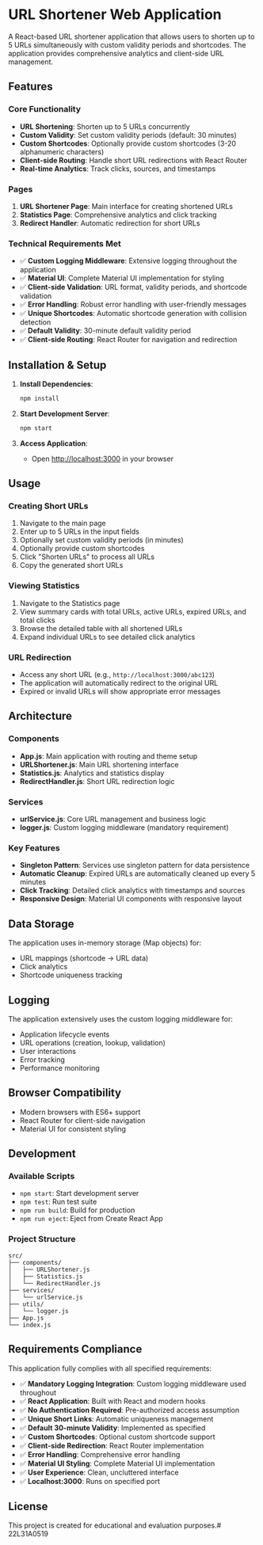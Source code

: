 # URL Shortener Web Application

A React-based URL shortener application that allows users to shorten up to 5 URLs simultaneously with custom validity periods and shortcodes. The application provides comprehensive analytics and client-side URL management.

## Features

### Core Functionality
- **URL Shortening**: Shorten up to 5 URLs concurrently
- **Custom Validity**: Set custom validity periods (default: 30 minutes)
- **Custom Shortcodes**: Optionally provide custom shortcodes (3-20 alphanumeric characters)
- **Client-side Routing**: Handle short URL redirections with React Router
- **Real-time Analytics**: Track clicks, sources, and timestamps

### Pages
1. **URL Shortener Page**: Main interface for creating shortened URLs
2. **Statistics Page**: Comprehensive analytics and click tracking
3. **Redirect Handler**: Automatic redirection for short URLs

### Technical Requirements Met
- ✅ **Custom Logging Middleware**: Extensive logging throughout the application
- ✅ **Material UI**: Complete Material UI implementation for styling
- ✅ **Client-side Validation**: URL format, validity periods, and shortcode validation
- ✅ **Error Handling**: Robust error handling with user-friendly messages
- ✅ **Unique Shortcodes**: Automatic shortcode generation with collision detection
- ✅ **Default Validity**: 30-minute default validity period
- ✅ **Client-side Routing**: React Router for navigation and redirection

## Installation & Setup

1. **Install Dependencies**:
   ```bash
   npm install
   ```

2. **Start Development Server**:
   ```bash
   npm start
   ```

3. **Access Application**:
   - Open [http://localhost:3000](http://localhost:3000) in your browser

## Usage

### Creating Short URLs

1. Navigate to the main page
2. Enter up to 5 URLs in the input fields
3. Optionally set custom validity periods (in minutes)
4. Optionally provide custom shortcodes
5. Click "Shorten URLs" to process all URLs
6. Copy the generated short URLs

### Viewing Statistics

1. Navigate to the Statistics page
2. View summary cards with total URLs, active URLs, expired URLs, and total clicks
3. Browse the detailed table with all shortened URLs
4. Expand individual URLs to see detailed click analytics

### URL Redirection

- Access any short URL (e.g., `http://localhost:3000/abc123`)
- The application will automatically redirect to the original URL
- Expired or invalid URLs will show appropriate error messages

## Architecture

### Components
- **App.js**: Main application with routing and theme setup
- **URLShortener.js**: Main URL shortening interface
- **Statistics.js**: Analytics and statistics display
- **RedirectHandler.js**: Short URL redirection logic

### Services
- **urlService.js**: Core URL management and business logic
- **logger.js**: Custom logging middleware (mandatory requirement)

### Key Features
- **Singleton Pattern**: Services use singleton pattern for data persistence
- **Automatic Cleanup**: Expired URLs are automatically cleaned up every 5 minutes
- **Click Tracking**: Detailed click analytics with timestamps and sources
- **Responsive Design**: Material UI components with responsive layout

## Data Storage

The application uses in-memory storage (Map objects) for:
- URL mappings (shortcode → URL data)
- Click analytics
- Shortcode uniqueness tracking

## Logging

The application extensively uses the custom logging middleware for:
- Application lifecycle events
- URL operations (creation, lookup, validation)
- User interactions
- Error tracking
- Performance monitoring

## Browser Compatibility

- Modern browsers with ES6+ support
- React Router for client-side navigation
- Material UI for consistent styling

## Development

### Available Scripts
- `npm start`: Start development server
- `npm test`: Run test suite
- `npm run build`: Build for production
- `npm run eject`: Eject from Create React App

### Project Structure
```
src/
├── components/
│   ├── URLShortener.js
│   ├── Statistics.js
│   └── RedirectHandler.js
├── services/
│   └── urlService.js
├── utils/
│   └── logger.js
├── App.js
└── index.js
```

## Requirements Compliance

This application fully complies with all specified requirements:

- ✅ **Mandatory Logging Integration**: Custom logging middleware used throughout
- ✅ **React Application**: Built with React and modern hooks
- ✅ **No Authentication Required**: Pre-authorized access assumption
- ✅ **Unique Short Links**: Automatic uniqueness management
- ✅ **Default 30-minute Validity**: Implemented as specified
- ✅ **Custom Shortcodes**: Optional custom shortcode support
- ✅ **Client-side Redirection**: React Router implementation
- ✅ **Error Handling**: Comprehensive error handling
- ✅ **Material UI Styling**: Complete Material UI implementation
- ✅ **User Experience**: Clean, uncluttered interface
- ✅ **Localhost:3000**: Runs on specified port

## License

This project is created for educational and evaluation purposes.#   2 2 L 3 1 A 0 5 1 9  
 
